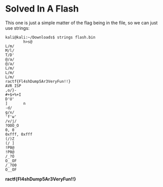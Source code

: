 # Solved In A Flash

This one is just a simple matter of the flag being in the file, so we can just use strings:

```text
kali@kali:~/Downloads$ strings flash.bin
        h>s@
L/m/
M/l/
T/D'
@/a/
@/a/
L/m/
L/m/
L/m/
ractf{Fl4shDump5Ar3VeryFun!!}
AVR ISP
,o/}-
#+$+%+I
D'U'
]       n
-d/
g/x/
'f'w'
/v/j/
?OOO_O
0, 0
0xfff, 0xfff
(/)Z
(/ ]
!P0@
!P0@
/_?O
O__OF
/_?O0
O__OF
```

**ractf{Fl4shDump5Ar3VeryFun!!}**

